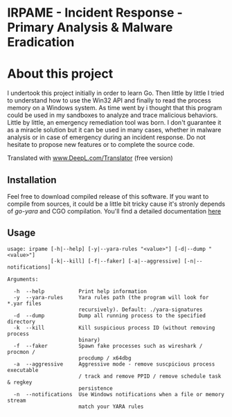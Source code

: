 # IRPAME - Incident Response - Primary Analysis & Malware Eradication

# About this project
I undertook this project initially in order to learn Go. Then little by little 
I tried to understand how to use the Win32 API and finally to read the process 
memory on a Windows system.
As time went by i thought that this program could be used in my sandboxes to 
analyze and trace malicious behaviors. Little by little, an emergency 
remediation tool was born. I don't guarantee it as a miracle solution but it 
can be used in many cases, whether in malware analysis or in case of emergency 
during an incident response. Do not hesitate to propose new features or to 
complete the source code. 

Translated with www.DeepL.com/Translator (free version)

## Installation 
Feel free to download compiled release of this software. If you want to compile 
from sources, it could be a little bit tricky cause it's stronly depends of 
_go-yara_ and CGO compilation. You'll find a detailed documentation [here](README.windows-compilation.md)

## Usage 
```
usage: irpame [-h|--help] [-y|--yara-rules "<value>"] [-d|--dump "<value>"]
              [-k|--kill] [-f|--faker] [-a|--aggressive] [-n|--notifications]

Arguments:

  -h  --help           Print help information
  -y  --yara-rules     Yara rules path (the program will look for *.yar files
                       recursively). Default: ./yara-signatures
  -d  --dump           Dump all running process to the specified directory
  -k  --kill           Kill suspicious process ID (without removing process
                       binary)
  -f  --faker          Spawn fake processes such as wireshark / procmon /
                       procdump / x64dbg
  -a  --aggressive     Aggressive mode - remove suscpicious process executable
                       / track and remove PPID / remove schedule task & regkey
                       persistence
  -n  --notifications  Use Windows notifications when a file or memory stream
                       match your YARA rules
